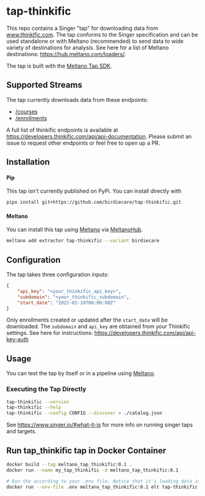 # tap-thinkific

This repo contains a Singer "tap" for downloading data from www.thinkific.com. The tap conforms to the Singer specification and can be used standalone or with Meltano (recommended) to send data to wide variety of destinations for analysis. See here for a list of Meltano destinations: https://hub.meltano.com/loaders/.

The tap is built with the [Meltano Tap SDK](https://sdk.meltano.com).

## Supported Streams

The tap currently downloads data from these endpoints:
- [/courses](https://developers.thinkific.com/api/api-documentation/#/Courses/getCourses)
- [/enrollments](https://developers.thinkific.com/api/api-documentation/#/Enrollments/getEnrollments)

A full list of thinkific endpoints is available at https://developers.thinkific.com/api/api-documentation. Please submit an issue to request other endpoints or feel free to open up a PR.

## Installation

#### Pip 
This tap isn't currently published on PyPi. You can install directly with

```bash
pipx install git+https://github.com/birdiecare/tap-thinkific.git
```

#### Meltano

You can install this tap using [Meltano](https://github.com/meltano/meltano) via [MeltanoHub](https://hub.meltano.com/extractors/tap-thinkific--birdiecare/).

```bash
meltano add extractor tap-thinkific --variant birdiecare
```

## Configuration

The tap takes three configuration inputs:

```json
{
    "api_key": "<your_thinkific_api_key>",
    "subdomain": "<your_thinkific_subdomain",
    "start_date": "2022-01-18T00:00:00Z"
}
```

Only enrollments created or updated after the `start_date` will be downloaded. The `subdomain` and `api_key` are obtained from your Thinkific settings. See here for instructions: https://developers.thinkific.com/api/api-key-auth


## Usage

You can test the tap by itself or in a pipeline using [Meltano](https://meltano.com/).

### Executing the Tap Directly

```bash
tap-thinkific --version
tap-thinkific --help
tap-thinkific --config CONFIG --discover > ./catalog.json
```

See https://www.singer.io/#what-it-is for more info on running singer taps and targets.


## Run tap_thinkific tap in Docker Container

```bash
docker build --tag meltano_tap_thinkific:0.1 .
docker run --name my_tap_thinkific -d meltano_tap_thinkific:0.1

# Run the according to your .env file. Notice that it's loading data into Snowflake. Consider changing it if you want to use any other
docker run --env-file .env meltano_tap_thinkific:0.1 elt tap-thinkific target-snowflake --state-id=thinkific-to-snowflake
```
